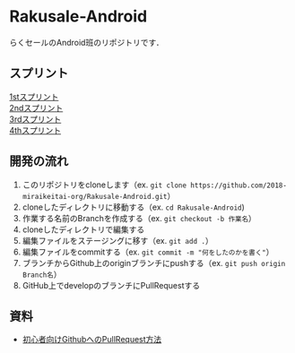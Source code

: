 # Rakusale-Android

らくセールのAndroid班のリポジトリです．

## スプリント

[1stスプリント](Sprint/1st_sprint.md)  
[2ndスプリント](Sprint/2nd_sprint.md)  
[3rdスプリント](Sprint/3rd_sprint.md)  
[4thスプリント](Sprint/4th_sprint.md)  

## 開発の流れ

1. このリポジトリをcloneします（ex. `git clone https://github.com/2018-miraikeitai-org/Rakusale-Android.git`）
2. cloneしたディレクトリに移動する（ex. `cd Rakusale-Android`)
3. 作業する名前のBranchを作成する（ex. `git checkout -b 作業名`）
4. cloneしたディレクトリで編集する
5. 編集ファイルをステージングに移す（ex. `git add .`）
6. 編集ファイルをcommitする（ex. `git commit -m "何をしたのかを書く"`）
7. ブランチからGithub上のoriginブランチにpushする（ex. `git push origin Branch名`）
8. GitHub上でdevelopのブランチにPullRequestする

## 資料

- [初心者向けGithubへのPullRequest方法](https://qiita.com/samurairunner/items/7442521bce2d6ac9330b)

